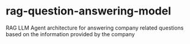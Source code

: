 # rag-question-answering-model
RAG LLM Agent architecture for answering company related questions based on the information provided by the company
